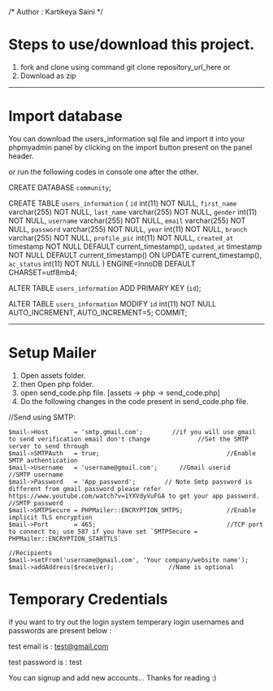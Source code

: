 /* Author : Kartikeya Saini */


# Steps to use/download this project.
1. fork and clone using command git clone repository_url_here
or 
2. Download as zip



*******************************************************************************
# Import database
You can download the users_information sql file and import it into your phpmyadmin panel by clicking on the import button present on the panel header.

or run the following codes in console one after the other.

CREATE DATABASE `community`;

CREATE TABLE `users_information` (
  `id` int(11) NOT NULL,
  `first_name` varchar(255) NOT NULL,
  `last_name` varchar(255) NOT NULL,
  `gender` int(11) NOT NULL,
  `username` varchar(255) NOT NULL,
  `email` varchar(255) NOT NULL,
  `password` varchar(255) NOT NULL,
  `year` int(11) NOT NULL,
  `branch` varchar(255) NOT NULL,
  `profile_pic` int(11) NOT NULL,
  `created_at` timestamp NOT NULL DEFAULT current_timestamp(),
  `updated_at` timestamp NOT NULL DEFAULT current_timestamp() ON UPDATE current_timestamp(),
  `ac_status` int(11) NOT NULL
) ENGINE=InnoDB DEFAULT CHARSET=utf8mb4;

ALTER TABLE `users_information`
  ADD PRIMARY KEY (`id`);
  
 ALTER TABLE `users_information`
  MODIFY `id` int(11) NOT NULL AUTO_INCREMENT, AUTO_INCREMENT=5;
COMMIT;

*******************************************************************************

# Setup Mailer
1. Open assets folder.
2. then Open php folder.
3. open send_code.php file. [assets -> php -> send_code.php]
4. Do the following changes in the code present in send_code.php file.

//Send using SMTP:

    $mail->Host       = 'smtp.gmail.com';        //if you will use gmail to send verification email don't change             //Set the SMTP server to send through
    $mail->SMTPAuth   = true;                                   //Enable SMTP authentication
    $mail->Username   = 'username@gmail.com';      //Gmail userid              //SMTP username
    $mail->Password   = 'App_password';        // Note Smtp password is different from gmail password please refer https://www.youtube.com/watch?v=1YXVdyVuFGA to get your app password.                      //SMTP password
    $mail->SMTPSecure = PHPMailer::ENCRYPTION_SMTPS;            //Enable implicit TLS encryption
    $mail->Port       = 465;                                    //TCP port to connect to; use 587 if you have set `SMTPSecure = PHPMailer::ENCRYPTION_STARTTLS`

    //Recipients
    $mail->setFrom('username@gmail.com', 'Your company/website name');
    $mail->addAddress($receiver);               //Name is optional
    
    
# Temporary Credentials
if you want to try out the login system temperary login usernames and passwords are present below :

test email is : test@gmail.com 

test password is : test

You can signup and add new accounts...
Thanks for reading :)


